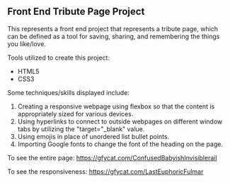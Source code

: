 ## Front End Tribute Page Project


This represents a front end project that represents a tribute page, which can be defined as a tool for saving, sharing, and remembering the things you like/love.

Tools utilized to create this project:

 - HTML5
 - CSS3

Some techniques/skills displayed include:

 1. Creating a responsive webpage using flexbox so that the content is appropriately sized for various devices.
 2. Using hyperlinks to connect to outside webpages on different window tabs by utilizing the "target="_blank" value.
 3. Using emojis in place of unordered list bullet points.
 4. Importing Google fonts to change the font of the heading on the page.


To see the entire page:
https://gfycat.com/ConfusedBabyishInvisiblerail


To see the responsiveness:
https://gfycat.com/LastEuphoricFulmar
